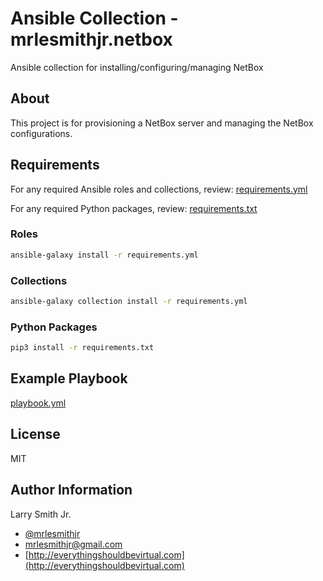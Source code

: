 # Ansible Collection - mrlesmithjr.netbox

Ansible collection for installing/configuring/managing NetBox

## About

This project is for provisioning a NetBox server and managing the NetBox configurations.

## Requirements

For any required Ansible roles and collections, review:
[requirements.yml](requirements.yml)

For any required Python packages, review:
[requirements.txt](requirements.txt)

### Roles

```bash
ansible-galaxy install -r requirements.yml
```

### Collections

```bash
ansible-galaxy collection install -r requirements.yml
```

### Python Packages

```bash
pip3 install -r requirements.txt
```

## Example Playbook

[playbook.yml](playbook.yml)

## License

MIT

## Author Information

Larry Smith Jr.

- [@mrlesmithjr](https://twitter.com/mrlesmithjr)
- [mrlesmithjr@gmail.com](mailto:mrlesmithjr@gmail.com)
- [http://everythingshouldbevirtual.com](http://everythingshouldbevirtual.com)
